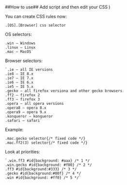 ##How to use##
Add script and then edit your CSS )

You can create CSS rules now:
```
.[OS].[Browser] css selector
```

OS selectors:
```
.win — Windows
.linux — Linux
.mac — MacOS`
```

Browser selectors:
```
`.ie — all IE versions
.ie8 — IE 8.х
.ie7 — IE 7.x
.ie6 — IE 6.x
.ie5 — IE 5.x
.gecko — all firefox versiona and other gecko browsers
.ff2 — firefox 2
.ff3 — firefox 3
.opera — all opera versions
.opera8 — opera 8.x
.opera9 — opera 9.x
.konqueror — konqueror
.safari — safari`
```

Example:
```
.mac.gecko selector{/* fixed code */}
.mac.ff2(3) selector{/* fixed code */}
```

Look at priorities:
```
`.win.ff3 #id{background: #aaa} /* 1 */
.win.gecko #id{background: #f00} /* 2 */
.ff3 #id{background:#333} /* 3 */
.gecko #id{background:#00f} /* 4 */
.win #id{background: #ff0} /* 5 */`
```
